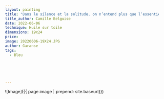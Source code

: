 ```yaml
---
layout: painting
title: "Dans le silence et la solitude, on n’entend plus que l’essentiel." 
title_author: Camille Belguise  
date: 2022-06-06
technique: Huile sur toile
dimensions: 19x24
price: 
image: 20220606-19X24.JPG
author: Garanse
tags:
  - Bleu
  
 
  
  
  
---
```

![Image]({{ page.image | prepend: site.baseurl}})

